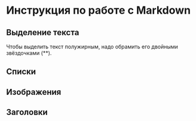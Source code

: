# Инструкция по работе с Markdown

## Выделение текста

Чтобы выделить текст полужирным,
 надо обрамить его двойными звёздочками (**).

## Списки

## Изображения

## Заголовки

